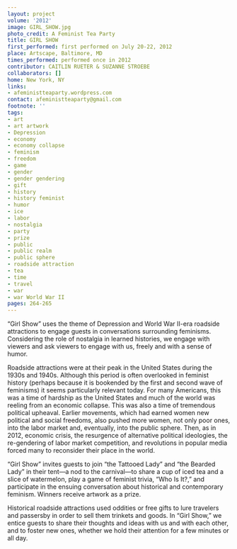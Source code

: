 ```yaml
---
layout: project
volume: '2012'
image: GIRL_SHOW.jpg
photo_credit: A Feminist Tea Party
title: GIRL SHOW
first_performed: first performed on July 20-22, 2012
place: Artscape, Baltimore, MD
times_performed: performed once in 2012
contributor: CAITLIN RUETER & SUZANNE STROEBE
collaborators: []
home: New York, NY
links:
- afeministteaparty.wordpress.com
contact: afeministteaparty@gmail.com
footnote: ''
tags:
- art
- art artwork
- Depression
- economy
- economy collapse
- feminism
- freedom
- game
- gender
- gender gendering
- gift
- history
- history feminist
- humor
- ice
- labor
- nostalgia
- party
- prize
- public
- public realm
- public sphere
- roadside attraction
- tea
- time
- travel
- war
- war World War II
pages: 264-265
---
```


“Girl Show” uses the theme of Depression and World War II-era roadside attractions to engage guests in conversations surrounding feminisms. Considering the role of nostalgia in learned histories, we engage with viewers and ask viewers to engage with us, freely and with a sense of humor.

Roadside attractions were at their peak in the United States during the 1930s and 1940s. Although this period is often overlooked in feminist history (perhaps because it is bookended by the first and second wave of feminisms) it seems particularly relevant today. For many Americans, this was a time of hardship as the United States and much of the world was reeling from an economic collapse. This was also a time of tremendous political upheaval. Earlier movements, which had earned women new political and social freedoms, also pushed more women, not only poor ones, into the labor market and, eventually, into the public sphere. Then, as in 2012, economic crisis, the resurgence of alternative political ideologies, the re-gendering of labor market competition, and revolutions in popular media forced many to reconsider their place in the world.

“Girl Show” invites guests to join “the Tattooed Lady” and “the Bearded Lady” in their tent—a nod to the carnival—to share a cup of iced tea and a slice of watermelon, play a game of feminist trivia, “Who Is It?,” and participate in the ensuing conversation about historical and contemporary feminism. Winners receive artwork as a prize.

Historical roadside attractions used oddities or free gifts to lure travelers and passersby in order to sell them trinkets and goods. In “Girl Show,” we entice guests to share their thoughts and ideas with us and with each other, and to foster new ones, whether we hold their attention for a few minutes or all day.
